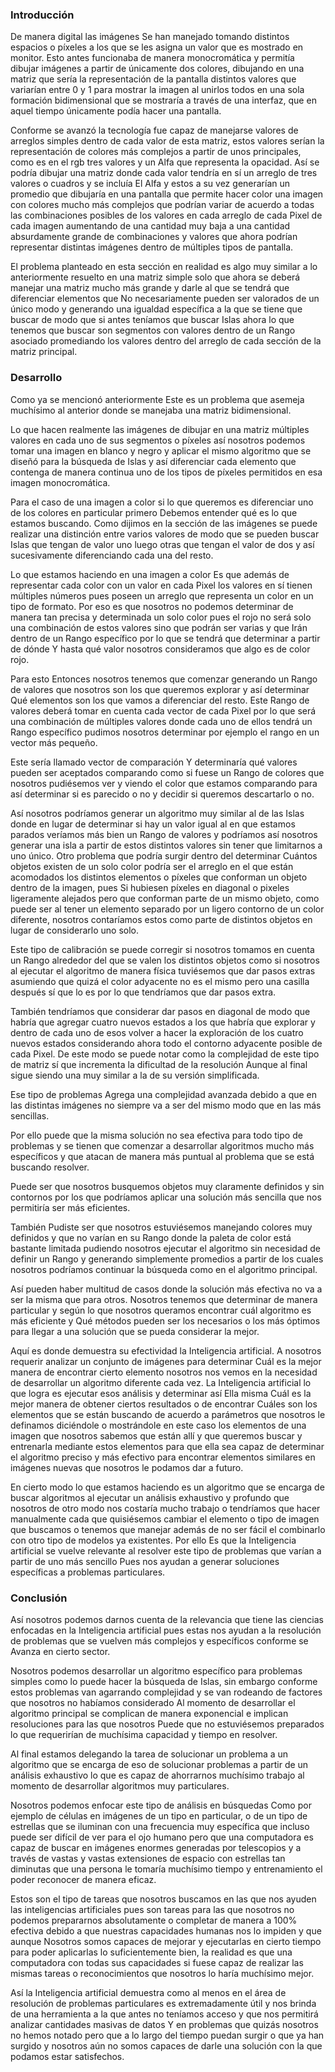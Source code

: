 ### Introducción 

De manera digital las imágenes Se han manejado tomando distintos espacios o píxeles a los que se les asigna un valor que es mostrado en monitor. Esto antes funcionaba de manera monocromática y permitía dibujar imágenes a partir de únicamente dos colores, dibujando en una matriz que sería la representación de la pantalla distintos valores que variarían entre 0 y 1 para mostrar la imagen al unirlos todos en una sola formación bidimensional que se mostraría a través de una interfaz, que en aquel tiempo únicamente podía hacer una pantalla. 

Conforme se avanzó la tecnología fue capaz de manejarse valores de arreglos simples dentro de cada valor de esta matriz, estos valores serían la representación de colores más complejos a partir de unos principales, como es en el rgb tres valores y un Alfa que representa la opacidad. Así se podría dibujar una matriz donde cada valor tendría en sí un arreglo de tres valores o cuadros y se incluía El Alfa y estos a su vez generarían un promedio que dibujaría en una pantalla que permite hacer color una imagen con colores mucho más complejos que podrían variar de acuerdo a todas las combinaciones posibles de los valores en cada arreglo de cada Pixel de cada imagen aumentando de una cantidad muy baja a una cantidad absurdamente grande de combinaciones y valores que ahora podrían representar distintas imágenes dentro de múltiples tipos de pantalla. 

El problema planteado en esta sección en realidad es algo muy similar a lo anteriormente resuelto en una matriz simple solo que ahora se deberá manejar una matriz mucho más grande y darle al que se tendrá que diferenciar elementos que No necesariamente pueden ser valorados de un único modo y generando una igualdad específica a la que se tiene que buscar de modo que si antes teníamos que buscar Islas ahora lo que tenemos que buscar son segmentos con valores dentro de un Rango asociado promediando los valores dentro del arreglo de cada sección de la matriz principal.

### Desarrollo

Como ya se mencionó anteriormente Este es un problema que asemeja muchísimo al anterior donde se manejaba una matriz bidimensional. 

Lo que hacen realmente las imágenes de dibujar en una matriz múltiples valores en cada uno de sus segmentos o píxeles así nosotros podemos tomar una imagen en blanco y negro y aplicar el mismo algoritmo que se diseñó para la búsqueda de Islas y así diferenciar cada elemento que contenga de manera continua uno de los tipos de píxeles permitidos en esa imagen monocromática. 

Para el caso de una imagen a color si lo que queremos es diferenciar uno de los colores en particular primero Debemos entender qué es lo que estamos buscando. 
Como dijimos en la sección de las imágenes se puede realizar una distinción entre varios valores de modo que se pueden buscar Islas que tengan de valor uno luego otras que tengan el valor de dos y así sucesivamente diferenciando cada una del resto. 

Lo que estamos haciendo en una imagen a color Es que además de representar cada color con un valor en cada Pixel los valores en sí tienen múltiples números pues poseen un arreglo que representa un color en un tipo de formato. Por eso es que nosotros no podemos determinar de manera tan precisa y determinada un solo color pues el rojo no será solo una combinación de estos valores sino que podrán ser varias y que Irán dentro de un Rango específico por lo que se tendrá que determinar a partir de dónde Y hasta qué valor nosotros consideramos que algo es de color rojo. 

Para esto Entonces nosotros tenemos que comenzar generando un Rango de valores que nosotros son los que queremos explorar y así determinar Qué elementos son los que vamos a diferenciar del resto. Este Rango de valores deberá tomar en cuenta cada vector de cada Pixel por lo que será una combinación de múltiples valores donde cada uno de ellos tendrá un Rango específico pudimos nosotros determinar por ejemplo el rango en un vector más pequeño. 

Este sería llamado vector de comparación Y determinaría qué valores pueden ser aceptados comparando como si fuese un Rango de colores que nosotros pudiésemos ver y viendo el color que estamos comparando para así determinar si es parecido o no y decidir si queremos descartarlo o no. 

Así nosotros podríamos generar un algoritmo muy similar al de las Islas donde en lugar de determinar si hay un valor igual al en que estamos parados veríamos más bien un Rango de valores y podríamos así nosotros generar una isla a partir de estos distintos valores sin tener que limitarnos a uno único. 
Otro problema que podría surgir dentro del determinar Cuántos objetos existen de un solo color podría ser el arreglo en el que están acomodados los distintos elementos o píxeles que conforman un objeto dentro de la imagen, pues Si hubiesen píxeles en diagonal o pixeles ligeramente alejados pero que conforman parte de un mismo objeto, como puede ser al tener un elemento separado por un ligero contorno de un color diferente, nosotros contaríamos estos como parte de distintos objetos en lugar de considerarlo uno solo. 

Este tipo de calibración se puede corregir si nosotros tomamos en cuenta un Rango alrededor del que se valen los distintos objetos como si nosotros al ejecutar el algoritmo de manera física tuviésemos que dar pasos extras asumiendo que quizá el color adyacente no es el mismo pero una casilla después sí que lo es por lo que tendríamos que dar pasos extra. 

También tendríamos que considerar dar pasos en diagonal de modo que habría que agregar cuatro nuevos estados a los que habría que explorar y dentro de cada uno de esos volver a hacer la exploración de los cuatro nuevos estados considerando ahora todo el contorno adyacente posible de cada Pixel. 
De este modo se puede notar como la complejidad de este tipo de matriz sí que incrementa la dificultad de la resolución Aunque al final sigue siendo una muy similar a la de su versión simplificada.

Ese tipo de problemas Agrega una complejidad avanzada debido a que en las distintas imágenes no siempre va a ser del mismo modo que en las más sencillas. 

Por ello puede que la misma solución no sea efectiva para todo tipo de problemas y se tienen que comenzar a desarrollar algoritmos mucho más específicos y que atacan de manera más puntual al problema que se está buscando resolver. 

Puede ser que nosotros busquemos objetos muy claramente definidos y sin contornos por los que podríamos aplicar una solución más sencilla que nos permitiría ser más eficientes. 

También Pudiste ser que nosotros estuviésemos manejando colores muy definidos y que no varían en su Rango donde la paleta de color está bastante limitada pudiendo nosotros ejecutar el algoritmo sin necesidad de definir un Rango y generando simplemente promedios a partir de los cuales nosotros podríamos continuar la búsqueda como en el algoritmo principal. 

Así pueden haber multitud de casos donde la solución más efectiva no va a ser la misma que para otros. Nosotros tenemos que determinar de manera particular y según lo que nosotros queramos encontrar cuál algoritmo es más eficiente y Qué métodos pueden ser los necesarios o los más óptimos para llegar a una solución que se pueda considerar la mejor. 

Aquí es donde demuestra su efectividad la Inteligencia artificial. A nosotros requerir analizar un conjunto de imágenes para determinar Cuál es la mejor manera de encontrar cierto elemento nosotros nos vemos en la necesidad de desarrollar un algoritmo diferente cada vez. La Inteligencia artificial lo que logra es ejecutar esos análisis y determinar así Ella misma Cuál es la mejor manera de obtener ciertos resultados o de encontrar Cuáles son los elementos que se están buscando de acuerdo a parámetros que nosotros le definamos diciéndole o mostrándole en este caso los elementos de una imagen que nosotros sabemos que están allí y que queremos buscar y entrenarla mediante estos elementos para que ella sea capaz de determinar el algoritmo preciso y más efectivo para encontrar elementos similares en imágenes nuevas que nosotros le podamos dar a futuro. 

En cierto modo lo que estamos haciendo es un algoritmo que se encarga de buscar algoritmos al ejecutar un análisis exhaustivo y profundo que nosotros de otro modo nos costaría mucho trabajo o tendríamos que hacer manualmente cada que quisiésemos cambiar el elemento o tipo de imagen que buscamos o tenemos que manejar además de no ser fácil el combinarlo con otro tipo de modelos ya existentes. 
Por ello Es que la Inteligencia artificial se vuelve relevante al resolver este tipo de problemas que varían a partir de uno más sencillo Pues nos ayudan a generar soluciones específicas a problemas particulares.

### Conclusión

Así nosotros podemos darnos cuenta de la relevancia que tiene las ciencias enfocadas en la Inteligencia artificial pues estas nos ayudan a la resolución de problemas que se vuelven más complejos y específicos conforme se Avanza en cierto sector. 

Nosotros podemos desarrollar un algoritmo específico para problemas simples como lo puede hacer la búsqueda de Islas, sin embargo conforme estos problemas van agarrando complejidad y se van rodeando de factores que nosotros no habíamos considerado Al momento de desarrollar el algoritmo principal se complican de manera exponencial e implican resoluciones para las que nosotros Puede que no estuviésemos preparados lo que requerirían de muchísima capacidad y tiempo en resolver. 

Al final estamos delegando la tarea de solucionar un problema a un algoritmo que se encarga de eso de solucionar problemas a partir de un análisis exhaustivo lo que es capaz de ahorrarnos muchísimo trabajo al momento de desarrollar algoritmos muy particulares. 

Nosotros podemos enfocar este tipo de análisis en búsquedas Como por ejemplo de células en imágenes de un tipo en particular, o de un tipo de estrellas que se iluminan con una frecuencia muy específica que incluso puede ser difícil de ver para el ojo humano pero que una computadora es capaz de buscar en imágenes enormes generadas por telescopios y a través de vastas y vastas extensiones de espacio con estrellas tan diminutas que una persona le tomaría muchísimo tiempo y entrenamiento el poder reconocer de manera eficaz. 

Estos son el tipo de tareas que nosotros buscamos en las que nos ayuden las inteligencias artificiales pues son tareas para las que nosotros no podemos prepararnos absolutamente o completar de manera a 100% efectiva debido a que nuestras capacidades humanas nos lo impiden y que aunque Nosotros somos capaces de mejorar y ejecutarlas en cierto tiempo para poder aplicarlas lo suficientemente bien, la realidad es que una computadora con todas sus capacidades si fuese capaz de realizar las mismas tareas o reconocimientos que nosotros lo haría muchísimo mejor. 

Así la Inteligencia artificial demuestra como al menos en el área de resolución de problemas particulares es extremadamente útil y nos brinda de una herramienta a la que antes no teníamos acceso y que nos permitirá analizar cantidades masivas de datos Y en problemas que quizás nosotros no hemos notado pero que a lo largo del tiempo puedan surgir o que ya han surgido y nosotros aún no somos capaces de darle una solución con la que podamos estar satisfechos.
